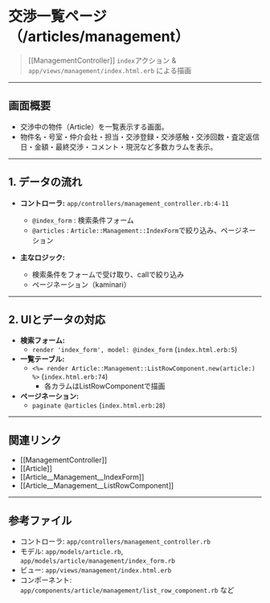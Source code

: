 # 交渉一覧ページ（/articles/management）

> [[ManagementController]] `index`アクション & `app/views/management/index.html.erb` による描画

---

## 画面概要

- 交渉中の物件（Article）を一覧表示する画面。
- 物件名・号室・仲介会社・担当・交渉登録・交渉感触・交渉回数・査定返信日・金額・最終交渉・コメント・現況など多数カラムを表示。

---

## 1. データの流れ

- **コントローラ:** `app/controllers/management_controller.rb:4-11`
    - `@index_form` : 検索条件フォーム
    - `@articles` : `Article::Management::IndexForm`で絞り込み、ページネーション

- **主なロジック:**
    - 検索条件をフォームで受け取り、callで絞り込み
    - ページネーション（kaminari）

---

## 2. UIとデータの対応

- **検索フォーム:**
    - `render 'index_form', model: @index_form` (`index.html.erb:5`)
- **一覧テーブル:**
    - `<%= render Article::Management::ListRowComponent.new(article:) %>` (`index.html.erb:74`)
        - 各カラムはListRowComponentで描画
- **ページネーション:**
    - `paginate @articles` (`index.html.erb:28`)

---

## 関連リンク
- [[ManagementController]]
- [[Article]]
- [[Article__Management__IndexForm]]
- [[Article__Management__ListRowComponent]]

---

## 参考ファイル
- コントローラ: `app/controllers/management_controller.rb`
- モデル: `app/models/article.rb`, `app/models/article/management/index_form.rb`
- ビュー: `app/views/management/index.html.erb`
- コンポーネント: `app/components/article/management/list_row_component.rb` など 